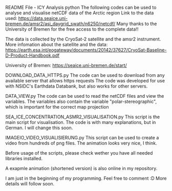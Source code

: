 README File - ICY Analysis python The following codes can be used to analyse and visualise netCDF data of the Arctic region Link to the data used: https://data.seaice.uni-bremen.de/amsr2/asi_daygrid_swath/n6250/netcdf/
Many thanks to the University of Bremen for the free access to the complete data!!

The data is collected by the CryoSat-2 satellite and the amsr2 instrument. More infomation about the satellite and the data: https://earth.esa.int/eogateway/documents/20142/37627/CryoSat-Baseline-D-Product-Handbook.pdf

University of Bremen: https://seaice.uni-bremen.de/start/

DOWNLOAD_DATA_HTTPS.py The code can be used to download from any available server that allows https requests The code was developed for use with NSIDC's Earthdata Databank, but also works for other servers.

DATA_VIEW.py The code can be used to read the netCDF files and view the variables. The variables also contain the variable "polar-stereographic", which is important for the correct map projection

SEA_ICE_CONCENTRATION_ASMR2_VISUALISATION.py This script is the main script for visualisation. The code is with many explanations, but in German. I will change this soon.

IMAGEIO_VIDEO_VISUALISIERUNG.py This script can be used to create a video from hundreds of png files. The animation looks very nice, I think.

Before usage of the scripts, please check wether you have all needed libraries installed.

A exapmle animation (shortened version) is also online in my repository.

I am just in the beginning of my programming. Feel free to comment :D
More details will follow soon.
